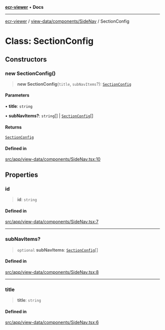[**ecr-viewer**](../../../../README.md) • **Docs**

***

[ecr-viewer](../../../../README.md) / [view-data/components/SideNav](../README.md) / SectionConfig

# Class: SectionConfig

## Constructors

### new SectionConfig()

> **new SectionConfig**(`title`, `subNavItems`?): [`SectionConfig`](SectionConfig.md)

#### Parameters

• **title**: `string`

• **subNavItems?**: `string`[] \| [`SectionConfig`](SectionConfig.md)[]

#### Returns

[`SectionConfig`](SectionConfig.md)

#### Defined in

[src/app/view-data/components/SideNav.tsx:10](https://github.com/CDCgov/phdi/blob/fa63a85e5b4651bdfc0d25ecc23a67e11fbcba18/containers/ecr-viewer/src/app/view-data/components/SideNav.tsx#L10)

## Properties

### id

> **id**: `string`

#### Defined in

[src/app/view-data/components/SideNav.tsx:7](https://github.com/CDCgov/phdi/blob/fa63a85e5b4651bdfc0d25ecc23a67e11fbcba18/containers/ecr-viewer/src/app/view-data/components/SideNav.tsx#L7)

***

### subNavItems?

> `optional` **subNavItems**: [`SectionConfig`](SectionConfig.md)[]

#### Defined in

[src/app/view-data/components/SideNav.tsx:8](https://github.com/CDCgov/phdi/blob/fa63a85e5b4651bdfc0d25ecc23a67e11fbcba18/containers/ecr-viewer/src/app/view-data/components/SideNav.tsx#L8)

***

### title

> **title**: `string`

#### Defined in

[src/app/view-data/components/SideNav.tsx:6](https://github.com/CDCgov/phdi/blob/fa63a85e5b4651bdfc0d25ecc23a67e11fbcba18/containers/ecr-viewer/src/app/view-data/components/SideNav.tsx#L6)
